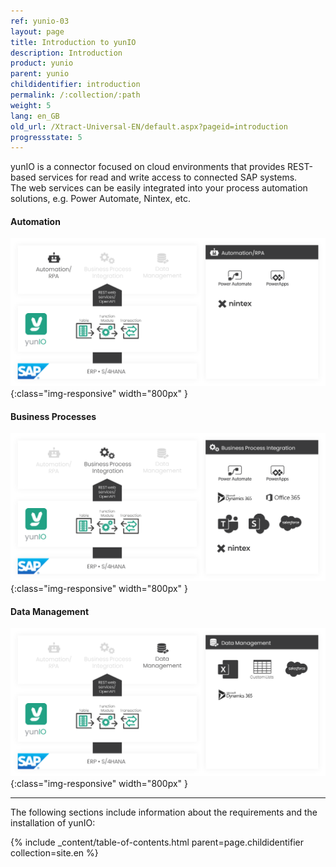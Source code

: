 ```yaml
---
ref: yunio-03
layout: page
title: Introduction to yunIO
description: Introduction
product: yunio
parent: yunio
childidentifier: introduction
permalink: /:collection/:path
weight: 5
lang: en_GB
old_url: /Xtract-Universal-EN/default.aspx?pageid=introduction
progressstate: 5
---
```


yunIO is a connector focused on cloud environments that provides REST-based services for read and write access to connected SAP systems. <br>
The web services can be easily integrated into your process automation solutions, e.g. Power Automate, Nintex, etc.

#### Automation
![yunIO-Automation](/img/content/yunio/yunio-automation.png){:class="img-responsive" width="800px" }<br>
#### Business Processes
![yunIO-Business-Processes](/img/content/yunio/yunio-business.png){:class="img-responsive" width="800px" }<br>
#### Data Management
![yunIO-Data-Management](/img/content/yunio/yunio-data-management.png){:class="img-responsive" width="800px" }

*****
The following sections include information about the requirements and the installation of yunIO:

{% include _content/table-of-contents.html parent=page.childidentifier collection=site.en %}